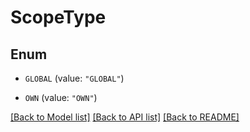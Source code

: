 # ScopeType

## Enum


* `GLOBAL` (value: `"GLOBAL"`)

* `OWN` (value: `"OWN"`)


[[Back to Model list]](../README.md#documentation-for-models) [[Back to API list]](../README.md#documentation-for-api-endpoints) [[Back to README]](../README.md)


